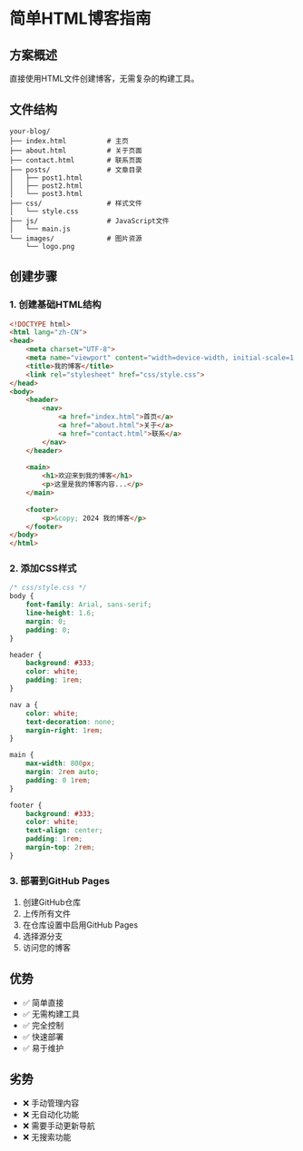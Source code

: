 # 简单HTML博客指南

## 方案概述
直接使用HTML文件创建博客，无需复杂的构建工具。

## 文件结构
```
your-blog/
├── index.html          # 主页
├── about.html          # 关于页面
├── contact.html        # 联系页面
├── posts/              # 文章目录
│   ├── post1.html
│   ├── post2.html
│   └── post3.html
├── css/                # 样式文件
│   └── style.css
├── js/                 # JavaScript文件
│   └── main.js
└── images/             # 图片资源
    └── logo.png
```

## 创建步骤

### 1. 创建基础HTML结构
```html
<!DOCTYPE html>
<html lang="zh-CN">
<head>
    <meta charset="UTF-8">
    <meta name="viewport" content="width=device-width, initial-scale=1.0">
    <title>我的博客</title>
    <link rel="stylesheet" href="css/style.css">
</head>
<body>
    <header>
        <nav>
            <a href="index.html">首页</a>
            <a href="about.html">关于</a>
            <a href="contact.html">联系</a>
        </nav>
    </header>
    
    <main>
        <h1>欢迎来到我的博客</h1>
        <p>这里是我的博客内容...</p>
    </main>
    
    <footer>
        <p>&copy; 2024 我的博客</p>
    </footer>
</body>
</html>
```

### 2. 添加CSS样式
```css
/* css/style.css */
body {
    font-family: Arial, sans-serif;
    line-height: 1.6;
    margin: 0;
    padding: 0;
}

header {
    background: #333;
    color: white;
    padding: 1rem;
}

nav a {
    color: white;
    text-decoration: none;
    margin-right: 1rem;
}

main {
    max-width: 800px;
    margin: 2rem auto;
    padding: 0 1rem;
}

footer {
    background: #333;
    color: white;
    text-align: center;
    padding: 1rem;
    margin-top: 2rem;
}
```

### 3. 部署到GitHub Pages
1. 创建GitHub仓库
2. 上传所有文件
3. 在仓库设置中启用GitHub Pages
4. 选择源分支
5. 访问您的博客

## 优势
- ✅ 简单直接
- ✅ 无需构建工具
- ✅ 完全控制
- ✅ 快速部署
- ✅ 易于维护

## 劣势
- ❌ 手动管理内容
- ❌ 无自动化功能
- ❌ 需要手动更新导航
- ❌ 无搜索功能
